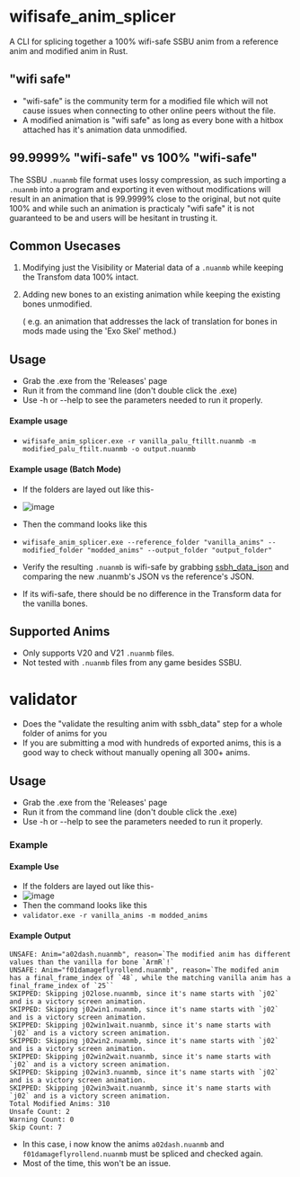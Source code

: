 # wifisafe_anim_splicer
A CLI for splicing together a 100% wifi-safe SSBU anim from a reference anim and modified anim in Rust.

## "wifi safe"
* "wifi-safe" is the community term for a modified file which will not cause issues when connecting to other online peers without the file.
* A modified animation is "wifi safe" as long as every bone with a hitbox attached has it's animation data unmodified.
## 99.9999% "wifi-safe" vs 100% "wifi-safe"
The SSBU `.nuanmb` file format uses lossy compression, as such importing a `.nuanmb` into a program and exporting it even without modifications will result in an animation that is 99.9999% close to the original, but not quite 100% and while such an animation is practicaly "wifi safe" it is not guaranteed to be and users will be hesitant in trusting it.
## Common Usecases
1. Modifying just the Visibility or Material data of a `.nuanmb` while keeping the Transfom data 100% intact.
2. Adding new bones to an existing animation while keeping the existing bones unmodified.

   ( e.g. an animation that addresses the lack of translation for bones in mods made using the 'Exo Skel' method.)

## Usage   
* Grab the .exe from the 'Releases' page
* Run it from the command line (don't double click the .exe)
* Use -h or --help to see the parameters needed to run it properly.
#### Example usage 
* `wifisafe_anim_splicer.exe -r vanilla_palu_ftillt.nuanmb -m modified_palu_ftilt.nuanmb -o output.nuanmb`
#### Example usage (Batch Mode)
* If the folders are layed out like this-
* ![image](https://user-images.githubusercontent.com/77519735/230791951-8129a147-5d58-4d76-871f-c7d55412156d.png)
* Then the command looks like this
* `wifisafe_anim_splicer.exe --reference_folder "vanilla_anims" --modified_folder "modded_anims" --output_folder "output_folder"`
   
* Verify the resulting `.nuanmb` is wifi-safe by grabbing [ssbh_data_json](https://github.com/ultimate-research/ssbh_lib/releases) and comparing the new .nuanmb's JSON vs the reference's JSON.

* If its wifi-safe, there should be no difference in the Transform data for the vanilla bones.
## Supported Anims
* Only supports V20 and V21 `.nuanmb` files.
* Not tested with `.nuanmb` files from any game besides SSBU.

# validator
* Does the "validate the resulting anim with ssbh_data" step for a whole folder of anims for you
* If you are submitting a mod with hundreds of exported anims, this is a good way to check without manually opening all 300+ anims.
## Usage
* Grab the .exe from the 'Releases' page
* Run it from the command line (don't double click the .exe)
* Use -h or --help to see the parameters needed to run it properly.
### Example 
#### Example Use
* If the folders are layed out like this-
* ![image](https://user-images.githubusercontent.com/77519735/235803544-570aec59-2399-4ed9-854b-e45be4915a10.png)
* Then the command looks like this
* `validator.exe -r vanilla_anims -m modded_anims`

#### Example Output
```
UNSAFE: Anim="a02dash.nuanmb", reason=`The modified anim has different values than the vanilla for bone `ArmR`!`
UNSAFE: Anim="f01damageflyrollend.nuanmb", reason=`The modifed anim has a final_frame_index of `48`, while the matching vanilla anim has a final_frame_index of `25``
SKIPPED: Skipping j02lose.nuanmb, since it's name starts with `j02` and is a victory screen animation.
SKIPPED: Skipping j02win1.nuanmb, since it's name starts with `j02` and is a victory screen animation.
SKIPPED: Skipping j02win1wait.nuanmb, since it's name starts with `j02` and is a victory screen animation.
SKIPPED: Skipping j02win2.nuanmb, since it's name starts with `j02` and is a victory screen animation.
SKIPPED: Skipping j02win2wait.nuanmb, since it's name starts with `j02` and is a victory screen animation.
SKIPPED: Skipping j02win3.nuanmb, since it's name starts with `j02` and is a victory screen animation.
SKIPPED: Skipping j02win3wait.nuanmb, since it's name starts with `j02` and is a victory screen animation.
Total Modified Anims: 310
Unsafe Count: 2
Warning Count: 0
Skip Count: 7
```
* In this case, i now know the anims `a02dash.nuanmb` and `f01damageflyrollend.nuanmb` must be spliced and checked again.
* Most of the time, this won't be an issue.



